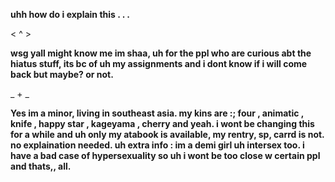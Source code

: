 **uhh how do i explain this . . .**

< ^ > 

**wsg yall might know me im shaa, uh for the ppl who are curious abt the hiatus stuff, its bc of uh my assignments and i dont know if i will come back but maybe? or not.**

_ + _

**Yes im a minor, living in southeast asia. my kins are :; four , animatic , knife , happy star , kageyama , cherry and yeah. i wont be changing this for a while and uh only my atabook is available, my rentry, sp, carrd is not. no explaination needed. uh extra info : im a demi girl uh intersex too. i have a bad case of hypersexuality so uh i wont be too close w certain ppl and thats,, all.**








                                                                              
   

   
  

   
                                                                      





  

<!--
**shaasdiary/shaasdiary** is a ✨ _special_ ✨ repository because its `README.md` (this file) appears on your GitHub profile.

Here are some ideas to get you started:

- 🔭 I’m currently working on ...
- 🌱 I’m currently learning ...
- 👯 I’m looking to collaborate on ...
- 🤔 I’m looking for help with ...
- 💬 Ask me about ...
- 📫 How to reach me: ...
- 😄 Pronouns: ...
- ⚡ Fun fact: ...
-->
